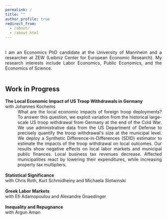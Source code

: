 ```yaml
---
permalink: /
title: ""
author_profile: true
redirect_from: 
  - /about/
  - /about.html
---
```


 <br />

<div style="text-align: justify"> I am an Economics PhD candidate at the University of Mannheim and a researcher at ZEW (Leibniz Center for European Economic Research). My research interests include Labor Economics, Public Economics, and the Economics of Science.  </div>


 <br />

Work in Progress
------

<dt><strong>The Local Economic Impact of US Troop Withdrawals in Germany</strong> </dt>
with Johannes Kochems <br />
<dd><div style="text-align: justify"> What are the local economic impacts of foreign troop deployments? To answer this question, we exploit variation from the historical large-scale US troop withdrawal from Germany at the end of the Cold War. We use administrative data from the US Department of Defense to precisely quantify the troop withdrawal's size at the municipal level. We deploy a Synthetic Difference-in-Differences (SDID) estimator to estimate the impacts of the troop withdrawal on local outcomes. Our results show negative effects on local labor markets and municipal public finances. Local business tax revenues decrease. Affected municipalities react by lowering their expenditures, while increasing property tax multipliers. <br /> </div> </dd>


 <br />
<dt><strong>Statistical Significance</strong> </dt>
with Chris Roth, Kurt Schmidheiny and Michaela Slotwinski <br />


 <br />
<dt><strong>Greek Labor Markets</strong> </dt>
with Efi Adamopoulou and Alexandre Gnaedinger <br />


 <br />
<dt><strong>Inequality and Repugnance</strong> </dt>
with Argun Aman <br />